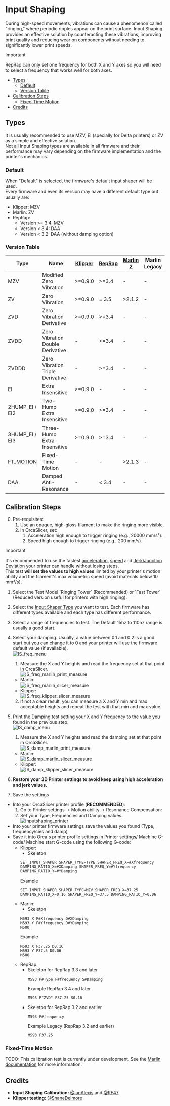 # Input Shaping

During high-speed movements, vibrations can cause a phenomenon called "ringing," where periodic ripples appear on the print surface. Input Shaping provides an effective solution by counteracting these vibrations, improving print quality and reducing wear on components without needing to significantly lower print speeds.

> [!IMPORTANT]
> RepRap can only set one frequency for both X and Y axes so you will need to select a frequency that works well for both axes.

- [Types](#types)
  - [Default](#default)
  - [Version Table](#version-table)
- [Calibration Steps](#calibration-steps)
  - [Fixed-Time Motion](#fixed-time-motion)
- [Credits](#credits)

## Types

It is usually recommended to use MZV, EI (specially for Delta printers) or ZV as a simple and effective solution.  
Not all Input Shaping types are available in all firmware and their performance may vary depending on the firmware implementation and the printer's mechanics.

### Default

When "Default" is selected, the firmware's default input shaper will be used.  
Every firmware and even its version may have a different default type but usually are:

- Klipper: MZV
- Marlin: ZV
- RepRap:
  - Version >= 3.4: MZV
  - Version < 3.4: DAA
  - Version < 3.2: DAA (without damping option)

### Version Table

| Type | Name | [Klipper](https://www.klipper3d.org/Resonance_Compensation.html#technical-details) | [RepRap](https://docs.duet3d.com/User_manual/Reference/Gcodes#m593-configure-input-shaping) | [Marlin 2](https://marlinfw.org/docs/features/ft_motion.html#more-complexity-zv-input-shaper) | Marlin Legacy |
|---|---|---|---|---|---|
| MZV | Modified Zero Vibration | >=0.9.0 | >=3.4 | - | - |
| ZV | Zero Vibration | >=0.9.0 | = 3.5 | >2.1.2 | - |
| ZVD | Zero Vibration Derivative | >=0.9.0 | >=3.4 | - | - |
| ZVDD | Zero Vibration Double Derivative | - | >=3.4 | - | - |
| ZVDDD | Zero Vibration Triple Derivative | - | >=3.4 | - | - |
| EI | Extra Insensitive | >=0.9.0 | - | - | - |
| 2HUMP_EI / EI2 | Two-Hump Extra Insensitive | >=0.9.0 | >=3.4 | - | - |
| 3HUMP_EI / EI3 | Three-Hump Extra Insensitive | >=0.9.0 | >=3.4 | - | - |
| [FT_MOTION](https://marlinfw.org/docs/features/ft_motion.html#fixed-time-motion-by-ulendo) | Fixed-Time Motion | - | - | >2.1.3 | - |
| DAA | Damped Anti-Resonance | - | < 3.4 | - | - |

## Calibration Steps

0. Pre-requisites:
   1. Use an opaque, high-gloss filament to make the ringing more visible.
   2. In OrcaSlicer, set:
      1. Acceleration high enough to trigger ringing (e.g., 20000 mm/s²).
      2. Speed high enough to trigger ringing (e.g., 200 mm/s).

> [!IMPORTANT]
> It's recommended to use the fastest [acceleration](speed_settings_acceleration), [speed](speed_settings_other_layers_speed) and [Jerk/Junction Deviation](speed_settings_jerk_xy) your printer can handle without losing steps.  
> This test **will set the values to high values** limited by your printer's motion ability and the filament's max volumetric speed (avoid materials below 10 mm³/s).

1. Select the Test Model ´Ringing Tower´ (Recommended) or ´Fast Tower´ (Reduced version useful for printers with high ringing).
2. Select the [Input Shaper Type](#types) you want to test. Each firmware has different types available and each type has different performance.
3. Select a range of frequencies to test. The Default 15hz to 110hz range is usually a good start.
4. Select your damping. Usually, a value between 0.1 and 0.2 is a good start but you can change it to 0 and your printer will use the firmware default value (if available).  
   ![IS_freq_menu](https://github.com/SoftFever/OrcaSlicer/blob/main/doc/images/InputShaping/IS_freq_menu.png?raw=true)
   1. Measure the X and Y heights and read the frequency set at that point in OrcaSlicer.  
      ![IS_freq_marlin_print_measure](https://github.com/SoftFever/OrcaSlicer/blob/main/doc/images/InputShaping/IS_freq_marlin_print_measure.jpg?raw=true)
   - Marlin:  
     ![IS_freq_marlin_slicer_measure](https://github.com/SoftFever/OrcaSlicer/blob/main/doc/images/InputShaping/IS_freq_marlin_slicer_measure.png?raw=true)
   - Klipper:  
     ![IS_freq_klipper_slicer_measure](https://github.com/SoftFever/OrcaSlicer/blob/main/doc/images/InputShaping/IS_freq_klipper_slicer_measure.png?raw=true)
   2. If not a clear result, you can measure a X and Y min and max acceptable heights and repeat the test with that min and max value.
5. Print the Damping test setting your X and Y frequency to the value you found in the previous step.  
   ![IS_damp_menu](https://github.com/SoftFever/OrcaSlicer/blob/main/doc/images/InputShaping/IS_damp_menu.png?raw=true)
   1. Measure the X and Y heights and read the damping set at that point in OrcaSlicer.  
      ![IS_damp_marlin_print_measure](https://github.com/SoftFever/OrcaSlicer/blob/main/doc/images/InputShaping/IS_damp_marlin_print_measure.jpg?raw=true)
   - Marlin:  
     ![IS_damp_marlin_slicer_measure](https://github.com/SoftFever/OrcaSlicer/blob/main/doc/images/InputShaping/IS_damp_marlin_slicer_measure.png?raw=true)
   - Klipper:  
     ![IS_damp_klipper_slicer_measure](https://github.com/SoftFever/OrcaSlicer/blob/main/doc/images/InputShaping/IS_damp_klipper_slicer_measure.png?raw=true)

6. **Restore your 3D Printer settings to avoid keep using high acceleration and jerk values.**
7. Save the settings
  - Into your OrcaSlicer printer profile (**RECOMMENDED**):
     1. Go to Printer settings → Motion ability → Resonance Compensation:
     2. Set your Type, Frequencies and Damping values.  
        ![inputshaping_printer](https://github.com/SoftFever/OrcaSlicer/blob/main/doc/images/InputShaping/inputshaping_printer.png?raw=true)
   - Into your printer firmware settings save the values you found (Type, frequency/cies and damp)
   - Save it into Orca's printer profile settings in Printer settings/ Machine G-code/ Machine start G-code using the following G-code:
     - Klipper:
       - Skeleton
       ```gcode
       SET_INPUT_SHAPER SHAPER_TYPE=TYPE SHAPER_FREQ_X=#Xfrequency DAMPING_RATIO_X=#XDamping SHAPER_FREQ_Y=#Yfrequency DAMPING_RATIO_Y=#YDamping
       ```
       Example
       ```gcode
       SET_INPUT_SHAPER SHAPER_TYPE=MZV SHAPER_FREQ_X=37.25 DAMPING_RATIO_X=0.16 SHAPER_FREQ_Y=37.5 DAMPING_RATIO_Y=0.06
       ```
     - Marlin:
       - Skeleton
       ```gcode
       M593 X F#Xfrequency D#XDamping
       M593 Y F#Yfrequency D#YDamping
       M500
       ```
       Example
       ```gcode
       M593 X F37.25 D0.16
       M593 Y F37.5 D0.06
       M500
       ```
     - RepRap:
       - Skeleton for RepRap 3.3 and later
         ```gcode
         M593 P#Type F#frequency S#Damping
         ```
         Example RepRap 3.4 and later
         ```gcode
         M593 P"ZVD" F37.25 S0.16
         ```
       - Skeleton for RepRap 3.2 and earlier
         ```gcode
         M593 F#frequency
         ```
         Example Legacy (RepRap 3.2 and earlier)
         ```gcode
         M593 F37.25
         ```

### Fixed-Time Motion

TODO: This calibration test is currently under development. See the [Marlin documentation](https://marlinfw.org/docs/gcode/M493.html) for more information.

## Credits

- **Input Shaping Calibration:** [@IanAlexis](https://github.com/IanAlexis) and [@RF47](https://github.com/RF47)
- **Klipper testing:** [@ShaneDelmore](https://github.com/ShaneDelmore)
